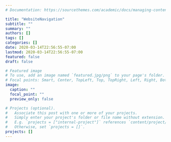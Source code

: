 ```yaml
---
# Documentation: https://sourcethemes.com/academic/docs/managing-content/

title: "WebsiteNavigation"
subtitle: ""
summary: ""
authors: []
tags: []
categories: []
date: 2020-03-14T22:56:55-07:00
lastmod: 2020-03-14T22:56:55-07:00
featured: false
draft: false

# Featured image
# To use, add an image named `featured.jpg/png` to your page's folder.
# Focal points: Smart, Center, TopLeft, Top, TopRight, Left, Right, BottomLeft, Bottom, BottomRight.
image:
  caption: ""
  focal_point: ""
  preview_only: false

# Projects (optional).
#   Associate this post with one or more of your projects.
#   Simply enter your project's folder or file name without extension.
#   E.g. `projects = ["internal-project"]` references `content/project/deep-learning/index.md`.
#   Otherwise, set `projects = []`.
projects: []
---
```

